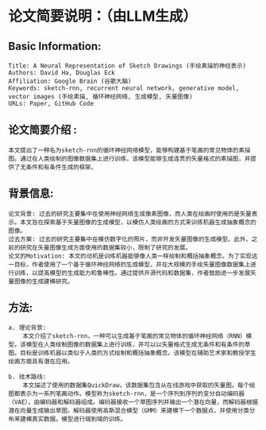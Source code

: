 # 论文简要说明：（由LLM生成）
## Basic Information:

    Title: A Neural Representation of Sketch Drawings (手绘素描的神经表示)
    Authors: David Ha, Douglas Eck
    Affiliation: Google Brain (谷歌大脑)
    Keywords: sketch-rnn, recurrent neural network, generative model, vector images (手绘素描, 循环神经网络, 生成模型, 矢量图像)
    URLs: Paper, GitHub Code

## 论文简要介绍 :

    本文提出了一种名为sketch-rnn的循环神经网络模型，能够构建基于笔画的常见物体的素描图。通过在人类绘制的图像数据集上进行训练，该模型能够生成连贯的矢量格式的素描图，并提供了无条件和有条件生成的框架。

## 背景信息:

    论文背景: 过去的研究主要集中在使用神经网络生成像素图像，而人类在绘画时使用的是矢量表示。本文旨在探索基于矢量图像的生成模型，以模仿人类绘画的方式来训练机器生成抽象概念的图像。
    过去方案: 过去的研究主要集中在模仿数字化的照片，而非开发矢量图像的生成模型。此外，之前的研究在矢量图像生成方面使用的数据集较小，限制了研究的发展。
    论文的Motivation: 本文的动机是训练机器能够像人类一样绘制和概括抽象概念。为了实现这一目标，作者使用了一个基于循环神经网络的生成模型，并在大规模的手绘矢量图像数据集上进行训练，以提高模型的生成能力和鲁棒性。通过提供开源代码和数据集，作者鼓励进一步发展矢量图像的生成建模研究。

## 方法:

    a. 理论背景:
        本文介绍了sketch-rnn，一种可以生成基于笔画的常见物体的循环神经网络（RNN）模型。该模型在人类绘制图像的数据集上进行训练，并可以以矢量格式生成无条件和有条件的草图。目标是训练机器以类似于人类的方式绘制和概括抽象概念。该模型在辅助艺术家和教授学生绘画方面具有潜在应用。

    b. 技术路线:
        本文描述了使用的数据集QuickDraw，该数据集包含从在线游戏中获取的矢量图。每个绘图都表示为一系列笔画动作。模型称为sketch-rnn，是一个序列到序列的变分自动编码器（VAE），由编码器和解码器组成。编码器接收一个草图序列并输出一个潜在向量，而解码器根据潜在向量生成输出草图。解码器使用高斯混合模型（GMM）来建模下一个数据点，并使用分类分布来建模真实数据。模型进行端到端的训练。

